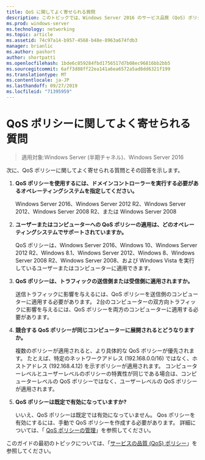 ```yaml
---
title: QoS に関してよく寄せられる質問
description: このトピックでは、Windows Server 2016 のサービス品質 (QoS) ポリシーに関する質問への回答を示します。
ms.prod: windows-server
ms.technology: networking
ms.topic: article
ms.assetid: 74c97a14-b957-4568-b48e-8963a674fdb3
manager: brianlic
ms.author: pashort
author: shortpatti
ms.openlocfilehash: 1bde6c859284fbd1756517d7b08ec96816bb2bb5
ms.sourcegitcommit: 6aff3d88ff22ea141a6ea6572a5ad8dd6321f199
ms.translationtype: MT
ms.contentlocale: ja-JP
ms.lasthandoff: 09/27/2019
ms.locfileid: "71395959"
---
```

# <a name="qos-policy-frequently-asked-questions"></a>QoS ポリシーに関してよく寄せられる質問

>適用対象:Windows Server (半期チャネル)、Windows Server 2016

次に、QoS ポリシーに関してよく寄せられる質問とその回答を示します。
  
1.  **QoS ポリシーを使用するには、ドメインコントローラーを実行する必要があるオペレーティングシステムを指定してください。**
  
     Windows Server 2016、Windows Server 2012 R2、Windows Server 2012、Windows Server 2008 R2、または Windows Server 2008

2.  **ユーザーまたはコンピューターへの QoS ポリシーの適用は、どのオペレーティングシステムでサポートされていますか。**

     QoS ポリシーは、Windows Server 2016、Windows 10、Windows Server 2012 R2、Windows 8.1、Windows Server 2012、Windows 8、Windows Server 2008 R2、Windows Server 2008、および Windows Vista を実行しているユーザーまたはコンピューターに適用できます。

3.  **QoS ポリシーは、トラフィックの送信側または受信側に適用されますか。**

     送信トラフィックに影響を与えるには、QoS ポリシーを送信側のコンピューターに適用する必要があります。 2台のコンピューターの双方向トラフィックに影響を与えるには、QoS ポリシーを両方のコンピューターに適用する必要があります。

4.  **競合する QoS ポリシーが同じコンピューターに展開されるとどうなりますか。**  
  
     複数のポリシーが適用されると、より具体的な QoS ポリシーが優先されます。 たとえば、特定のネットワークアドレス (192.168.0.0/16) ではなく、ホストアドレス (192.168.4.12) を示すポリシーが適用されます。 コンピューターレベルとユーザーレベルのポリシーの特異性が同じである場合は、コンピューターレベルの QoS ポリシーではなく、ユーザーレベルの QoS ポリシーが適用されます。 

5.  **QoS ポリシーは既定で有効になっていますか?**

     いいえ、QoS ポリシーは既定では有効になっていません。 Qos ポリシーを有効にするには、手動で QoS ポリシーを作成する必要があります。  詳細については、「 [QoS ポリシーの管理](qos-policy-manage.md)」を参照してください。

このガイドの最初のトピックについては、「[サービスの品質 (QoS) ポリシー](qos-policy-top.md)」を参照してください。

